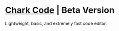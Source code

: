 # [Chark Code](https://code.chark.dev/experiments/beta/) | Beta Version
Lightweight, basic, and extremely fast code editor.
